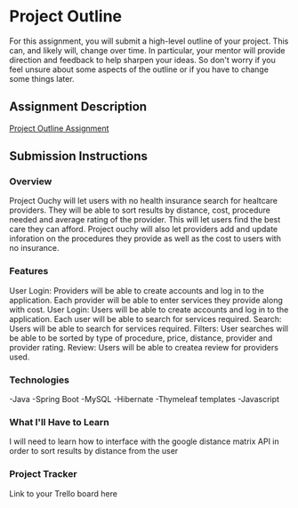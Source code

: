 # Project Outline
For this assignment, you will submit a high-level outline of your project. This can, and likely will, change over time. In particular, your mentor will provide direction and feedback to help sharpen your ideas. So don't worry if you feel unsure about some aspects of the outline or if you have to change some things later.

## Assignment Description
[Project Outline Assignment](https://education.launchcode.org/liftoff/modules/assignments/project-outline)

## Submission Instructions

### Overview
Project Ouchy will let users with no health insurance search for healtcare providers. They will be able to sort results by distance, cost, procedure needed and average rating of the provider. This will let users find the best care they can afford. Project ouchy will also let providers add and update inforation on the procedures they provide as well as the cost to users with no insurance.

### Features
User Login: Providers will be able to create accounts and log in to the application. Each provider will be able to enter services they provide along with cost.
User Login: Users will be able to create accounts and log in to the application. Each user will be able to search for services required.
Search: Users will be able to search for services required.
Filters: User searches will be able to be sorted by type of procedure, price, distance, provider and provider rating.
Review: Users will be able to createa review for providers used.

### Technologies
-Java -Spring Boot -MySQL -Hibernate -Thymeleaf templates -Javascript

### What I'll Have to Learn
I will need to learn how to interface with the google distance matrix API in order to sort results by distance from the user

### Project Tracker
Link to your Trello board here
